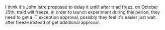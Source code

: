 I think it's John Istre proposed to delay it untill after triad freez. on October 25th, traid will freeze, in order to launch experiment during this period, they need to get a IT exception approval, possibly they feel it's easier just wait after freeze instead of get additional approval.

